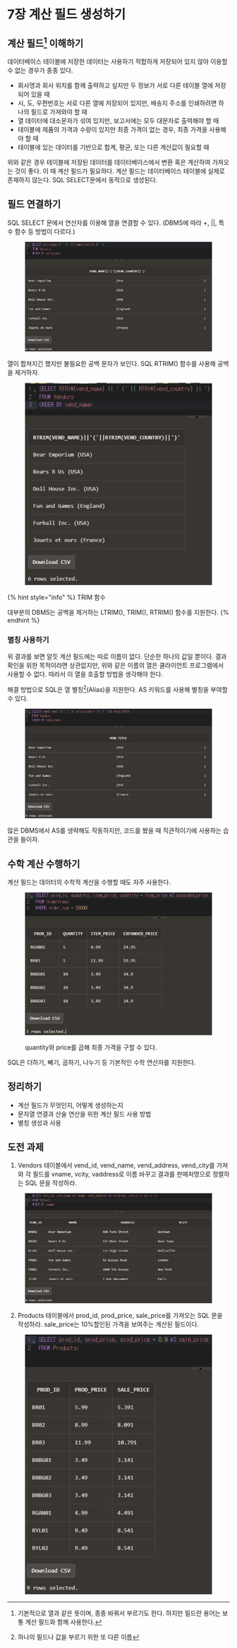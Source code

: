 # 7장 계산 필드 생성하기

## 계산 필드[^1] 이해하기

데이터베이스 테이블에 저장한 데이터는 사용하기 적합하게 저장되어 있지 않아 이용할 수 없는 경우가 종종 있다.&#x20;

* 회사명과 회사 위치를 함께 출력하고 싶지만 두 정보가 서로 다른 테이블 열에 저장되어 있을 때
* 시, 도, 우편번호는 서로 다른 열에 저장되어 있지만, 배송지 주소를 인쇄하려면 하나의 필드로 가져와야 할 때
* 열 데이터에 대소문자가 섞여 있지만, 보고서에는 모두 대문자로 출력해야 할 때
* 테이블에 제품의 가격과 수량이 있지만 최종 가격이 없는 경우, 최종 가격을 사용해야 할 때
* 테이블에 있는 데이터를 기반으로 합계, 평균, 또는 다른 계산값이 필요할 때

위와 같은 경우 테이블에 저장된 데이터를 데이터베이스에서 변환 혹은 계산하여 가져오는 것이 좋다. 이 때 계산 필드가 필요하다. 계산 필드는 데이터베이스 테이블에 실제로 존재하지 않는다. SQL SELECT문에서 동적으로 생성된다.



## 필드 연결하기

SQL SELECT 문에서 연산자를 이용해 열을 연결할 수 있다. (DBMS에 따라 +, ||, 특수 함수 등 방법이 다르다.)

<figure><img src="../../.gitbook/assets/image (203).png" alt=""><figcaption></figcaption></figure>

열이 합쳐지긴 했지만 불필요한 공백 문자가 보인다. SQL RTRIM() 함수를 사용해 공백을 제거하자.

<figure><img src="../../.gitbook/assets/image (202).png" alt=""><figcaption></figcaption></figure>

{% hint style="info" %}
TRIM 함수

대부분의 DBMS는 공백을 제거하는 LTRIM(), TRIM(), RTRIM() 함수를 지원한다.
{% endhint %}



### 별칭 사용하기

위 결과를 보면 알듯 계산 필드에는 따로 이름이 없다. 단순한 하나의 값일 뿐이다. 결과 확인을 위한 목적이라면 상관없지만, 위와 같은 이름의 열은 클라이언트 프로그램에서 사용할 수 없다. 따라서 이 열을 호출할 방법을 생각해야 한다.

해결 방법으로 SQL은 열 별칭[^2]\(Alias)을 지원한다. AS 키워드를 사용해 별칭을 부여할 수 있다.

<figure><img src="../../.gitbook/assets/image (204).png" alt=""><figcaption></figcaption></figure>

많은 DBMS에서 AS를 생략해도 작동하지만, 코드를 봤을 때 직관적이기에 사용하는 습관을 들이자.



## 수학 계산 수행하기

계산 필드는 데이터의 수학적 계산을 수행할 때도 자주 사용한다.

<figure><img src="../../.gitbook/assets/image (205).png" alt=""><figcaption><p>quantity와 price를 곱해 최종 가격을 구할 수 있다.</p></figcaption></figure>

SQL은 더하기, 빼기, 곱하기, 나누기 등 기본적인 수학 연산자를 지원한다.



## 정리하기

* 계산 필드가 무엇인지, 어떻게 생성하는지
* 문자열 연결과 산술 연산을 위한 계산 필드 사용 방법
* 별칭 생성과 사용



## 도전 과제

1. Vendors 테이블에서 vend\_id, vend\_name, vend\_address, vend\_city를 가져와 각 필드를 vname, vcity, vaddress로 이름 바꾸고 결과를 판매처명으로 정렬하는 SQL 문을 작성하라.

<figure><img src="../../.gitbook/assets/image (206).png" alt=""><figcaption></figcaption></figure>



2. Products 테이블에서 prod\_id, prod\_price, sale\_price를 가져오는 SQL 문을 작성하라. sale\_price는 10%할인된 가격을 보여주는 계산된 필드이다.

<figure><img src="../../.gitbook/assets/image (207).png" alt=""><figcaption></figcaption></figure>



[^1]: 기본적으로 열과 같은 뜻이며, 종종 바꿔서 부르기도 한다. 하지만 필드란 용어는 보통 계산 필드와 함께 사용한다.

[^2]: 하나의 필드나 값을 부르기 위한 또 다른 이름
